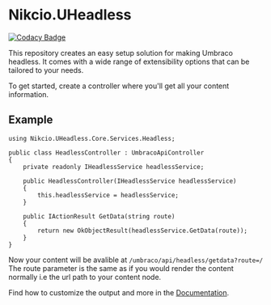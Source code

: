 # Nikcio.UHeadless

[![Codacy Badge](https://api.codacy.com/project/badge/Grade/c1ad06f4e1824f509e027d2e1fad4f48)](https://app.codacy.com/gh/nikcio/Nikcio.UHeadless?utm_source=github.com&utm_medium=referral&utm_content=nikcio/Nikcio.UHeadless&utm_campaign=Badge_Grade_Settings)

This repository creates an easy setup solution for making Umbraco headless. It comes with a wide range of extensibility options that can be tailored to your needs.

To get started, create a controller where you'll get all your content information.

## Example

```CSharp
using Nikcio.UHeadless.Core.Services.Headless;

public class HeadlessController : UmbracoApiController
{
    private readonly IHeadlessService headlessService;

    public HeadlessController(IHeadlessService headlessService)
    {
        this.headlessService = headlessService;
    }

    public IActionResult GetData(string route)
    {
        return new OkObjectResult(headlessService.GetData(route));
    }
}
```
Now your content will be avalible at `/umbraco/api/headless/getdata?route=/`
The route parameter is the same as if you would render the content normally i.e the url path to your content node.

Find how to customize the output and more in the [Documentation](https://github.com/nikcio/Nikcio.UHeadless/wiki).
